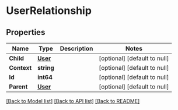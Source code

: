# UserRelationship

## Properties
Name | Type | Description | Notes
------------ | ------------- | ------------- | -------------
**Child** | [**User**](User.md) |  | [optional] [default to null]
**Context** | **string** |  | [optional] [default to null]
**Id** | **int64** |  | [optional] [default to null]
**Parent** | [**User**](User.md) |  | [optional] [default to null]

[[Back to Model list]](../README.md#documentation-for-models) [[Back to API list]](../README.md#documentation-for-api-endpoints) [[Back to README]](../README.md)


